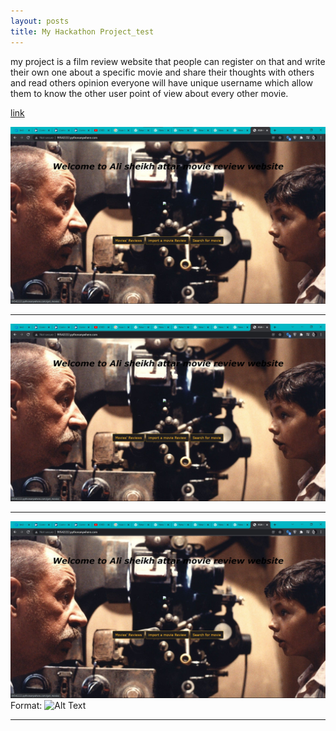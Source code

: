 ```yaml
---
layout: posts
title: My Hackathon Project_test
---
```



my project is a film review website that people can register on that and write their own one about a specific movie and share their thoughts with others and read others opinion
everyone will have unique username which allow them to know the other user point of view about every other movie.

[link](http://99542222.pythonanywhere.com/)

[![Foo](../assets/images/web_screen.jpg)](http://99542222.pythonanywhere.com/)

---

[<img src="../assets/images/web_screen.jpg">](http://99542222.pythonanywhere.com/)

---
![web_pic](../assets/images/web_screen.jpg)
Format: ![Alt Text](http://99542222.pythonanywhere.com/)

---